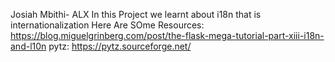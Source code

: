 Josiah Mbithi- ALX
In this Project we learnt about i18n that is internationalization
Here Are SOme Resources:
https://blog.miguelgrinberg.com/post/the-flask-mega-tutorial-part-xiii-i18n-and-l10n
pytz: https://pytz.sourceforge.net/
